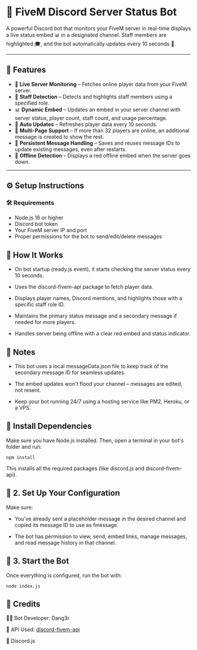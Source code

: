 # 🤖 FiveM Discord Server Status Bot

A powerful Discord bot that monitors your FiveM server in real-time
displays a live status embed 📊 in a designated channel. 
Staff members are highlighted 🎓, and the bot automatically updates every 10 seconds 🔁.

---

## 🚀 Features

- 📡 **Live Server Monitoring** – Fetches online player data from your FiveM server.
- 👥 **Staff Detection** – Detects and highlights staff members using a specified role.
- 📊 **Dynamic Embed** – Updates an embed in your server channel with server status, player count, staff count, and usage percentage.
- 🔄 **Auto Updates** – Refreshes player data every 10 seconds.
- 🧾 **Multi-Page Support** – If more than 32 players are online, an additional message is created to show the rest.
- 💾 **Persistent Message Handling** – Saves and reuses message IDs to update existing messages, even after restarts.
- 🔴 **Offline Detection** – Displays a red offline embed when the server goes down.

---

## ⚙️ Setup Instructions

### 🛠 Requirements
- Node.js 16 or higher
- Discord bot token
- Your FiveM server IP and port
- Proper permissions for the bot to send/edit/delete messages




## 🧠 How It Works
- On bot startup (ready.js event), it starts checking the server status every 10 seconds.

- Uses the discord-fivem-api package to fetch player data.

- Displays player names, Discord mentions, and highlights those with a specific staff role ID.

- Maintains the primary status message and a secondary message if needed for more players.

- Handles server being offline with a clear red embed and status indicator.


## 📝 Notes
- This bot uses a local messageData.json file to keep track of the secondary message ID for seamless updates.

- The embed updates won't flood your channel – messages are edited, not resent.

- Keep your bot running 24/7 using a hosting service like PM2, Heroku, or a VPS.


## 🔧 Install Dependencies
Make sure you have Node.js installed. Then, open a terminal in your bot's folder and run:

`npm install`

This installs all the required packages (like discord.js and discord-fivem-api).


## 🔑 2. Set Up Your Configuration

Make sure:

 - You’ve already sent a placeholder message in the desired channel and copied its message ID to use as fmessage.

 - The bot has permission to view, send, embed links, manage messages, and read message history in that channel.



## 🏁 3. Start the Bot
Once everything is configured, run the bot with:

`node index.js`


## 🧰 Credits
👨‍💻 Bot Developer: Dang3r

🧩 API Used: [discord-fivem-api](https://github.com/xliel/discord-fivem-api)

💬 Discord.js
